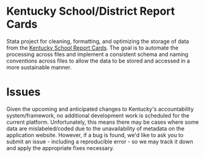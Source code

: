 # Kentucky School/District Report Cards
Stata project for cleaning, formatting, and optimizing the storage of data from the [Kentucky School Report Cards](https://applications.education.ky.gov/src/DataSets.aspx).  The goal is to automate the processing across files and implement a consistent schema and naming conventions across files to allow the data to be stored and accessed in a more sustainable manner.

# Issues
Given the upcoming and anticipated changes to Kentucky's accountability system/framework, no additional development work is scheduled for the current platform.  Unfortunately, this means there may be cases where some data are mislabeled/coded due to the unavailability of metadata on the application website.  However, if a bug is found, we'd like to ask you to submit an issue - including a reproducible error - so we may track it down and apply the appropriate fixes necessary.




